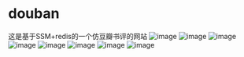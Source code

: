 # douban
这是基于SSM+redis的一个仿豆瓣书评的网站
![image](https://github.com/91XiaoSir/douban/blob/master/img/1.png)
![image](https://github.com/91XiaoSir/douban/blob/master/img/2.png)
![image](https://github.com/91XiaoSir/douban/blob/master/img/%E5%9B%BE%E7%89%873.png)
![image]()
![image]()
![image]()
![image]()
![image]()

